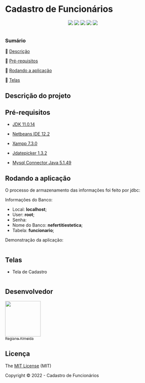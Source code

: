 # Cadastro de Funcionários


<p align="center">
  <img src="https://img.shields.io/static/v1?label=JDK &message=v11.0.14&color=red&style=flat&logo=appveyor&logo=openjdk"/>
  <img src="https://img.shields.io/static/v1?label=Maven &message=v4.0.0&color=orange&style=flat&logo=appveyor&logo=apachemaven"/>
  <img src="https://img.shields.io/static/v1?label=MySQL &message=v10.1.37&color=blue&style=flat&logo=appveyor&logo=mysql"/>
  <img src="http://img.shields.io/static/v1?label=SIZE&message=0 MB&color=blueviolet&style=flat"/>
  <img src="http://img.shields.io/static/v1?label=STATUS&message=EM ANDAMENTO&color=YELLOW&style=flat"/>
</p>

 <p align="center"><img src=""></p>


### Sumário
🔹 [Descrição](#descrição-do-projeto)

🔹 [Pré-requisitos](#pré-requisitos)

🔹 [Rodando a aplicação](#rodando-a-aplicação)

🔹 [Telas](#telas)


## Descrição do projeto 
<p align="justify">

</p>


## Pré-requisitos
* <a href="https://www.oracle.com/java/technologies/downloads/#java11">JDK 11.0.14</a></p>
* <a href="https://archive.apache.org/dist/netbeans/netbeans/12.2/">Netbeans IDE 12.2</a></p>
* <a href="https://sourceforge.net/projects/xampp/files/XAMPP%20Windows/7.3.0/xampp-win32-7.3.0-0-VC15-installer.exe/download">Xampp 7.3.0</a></p>
* <a href="https://github.com/almeidastor/imgsforreadme/raw/main/sistemahoteleiro/exe%20archives/jdatepicker-1.3.2.jar">Jdatepicker 1.3.2</a></p>
* <a href="https://github.com/almeidastor/imgsforreadme/raw/main/sistemahoteleiro/exe%20archives/mysql-connector-java-5.1.49.jar">Mysql Connector Java 5.1.49</a></p>


## Rodando a aplicação
O processo de armazenamento das informações foi feito por jdbc:

  Informações do Banco:
  * Local: **localhost**;
  * User: **root**;
  * Senha:
  * Nome do Banco: **nefertitiestetica**;
  * Tabela: **funcionario**;
  


Demonstração da aplicação:

<p align="center"><a href="" target="_blank"><img src=""></a></p>


  

## Telas
  * Tela de Cadastro
<p align="center"><img src=""></p>

 

  ## Desenvolvedor
  
  [<img src="https://avatars.githubusercontent.com/u/54381136?v=4" width=115><br><sub>Regiane Almeida</sub>](https://github.com/almeidastor)

## Licença 

The [MIT License]() (MIT)

Copyright © 2022 - Cadastro de Funcionários